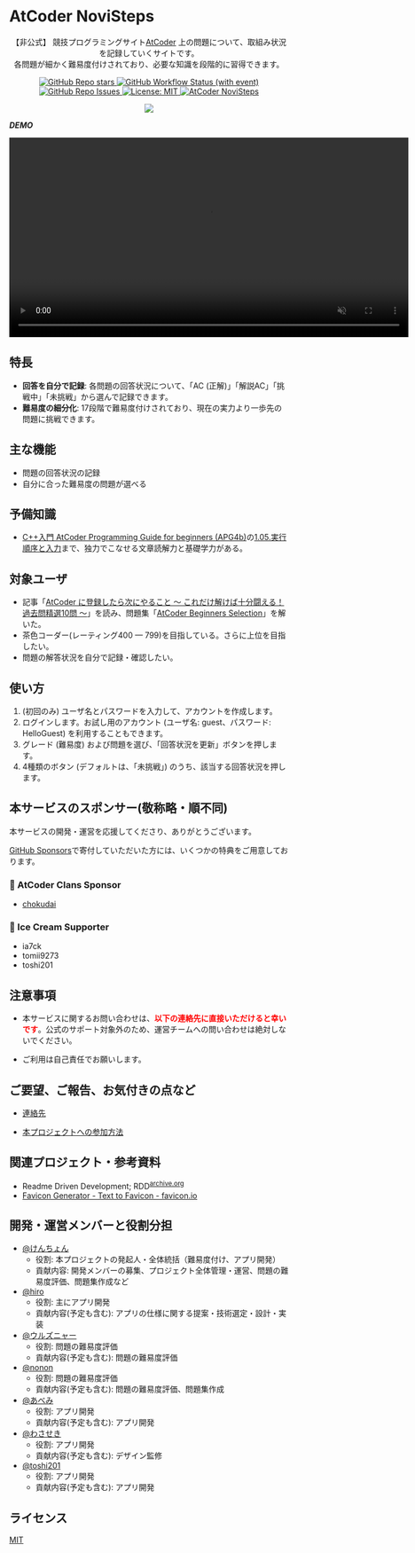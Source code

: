 # AtCoder NoviSteps

<p align="center">
  <p align="center">
    【非公式】 競技プログラミングサイト<a href="https://atcoder.jp/">AtCoder</a> 上の問題について、取組み状況を記録していくサイトです。<br>
    各問題が細かく難易度付けされており、必要な知識を段階的に習得できます。
  </p>
</p>

<p align="center">
    <a href="https://github.com/KATO-Hiro/AtCoderNovisteps/stargazers">
        <img src="https://img.shields.io/github/stars/KATO-Hiro/AtCoderNovisteps?style=plastic" alt="GitHub Repo stars">
    </a>
    <a href="https://github.com/KATO-Hiro/AtCoderNovisteps/actions/workflows/ci.yml" target="_blank">
        <img src="https://img.shields.io/github/actions/workflow/status/KATO-Hiro/AtCoderNovisteps/ci.yml?branch=main&label=deployment&style=plastic" alt="GitHub Workflow Status (with event)">
    </a>
    <a href="https://github.com/KATO-Hiro/AtCoderNovisteps/issues">
        <img alt="GitHub Repo Issues" src="https://img.shields.io/github/issues/KATO-Hiro/AtCoderNovisteps?&style=plastic"/>
    </a>
    <a href="https://github.com/KATO-Hiro/AtCoderNovisteps/blob/main/LICENSE">
        <img src="https://img.shields.io/badge/license-MIT-brightgreen.svg?style=plastic" alt="License: MIT" />
    </a>
    <a href="https://twitter.com/acnovisteps">
        <img src="https://img.shields.io/twitter/follow/acnovisteps?style=social" alt="AtCoder NoviSteps" />
    </a>
</p>

<p align="center">
  <a href="https://github.com/sponsors/KATO-Hiro">
    <img src="https://img.shields.io/static/v1?label=Sponsor&message=%E2%9D%A4&logo=GitHub&color=ff69b4"/>
  </a>
</p>

**_DEMO_**

<div align="center">
  <video
    width="720"
    src="https://github.com/AtCoder-NoviSteps/AtCoderNoviSteps/assets/13990347/2363f257-df03-4dfd-b8af-d28e9d1ec8f0"
    autoplay
    muted
    controls
    loop
  >
  </video>
</div>

## 特長

- **回答を自分で記録**: 各問題の回答状況について、「AC (正解)」「解説AC」「挑戦中」「未挑戦」から選んで記録できます。
- **難易度の細分化**: 17段階で難易度付けされており、現在の実力より一歩先の問題に挑戦できます。

## 主な機能

- 問題の回答状況の記録
- 自分に合った難易度の問題が選べる

## 予備知識

- [C++入門 AtCoder Programming Guide for beginners (APG4b)](https://atcoder.jp/contests/APG4b)の[1.05.実行順序と入力](https://atcoder.jp/contests/APG4b/tasks/APG4b_f)まで、独力でこなせる文章読解力と基礎学力がある。

## 対象ユーザ

- 記事「[AtCoder に登録したら次にやること ～ これだけ解けば十分闘える！過去問精選10問 ～](https://qiita.com/drken/items/fd4e5e3630d0f5859067)」を読み、問題集「[AtCoder Beginners Selection](https://atcoder.jp/contests/abs)」を解いた。
- 茶色コーダー(レーティング400 — 799)を目指している。さらに上位を目指したい。
- 問題の解答状況を自分で記録・確認したい。

## 使い方

1. (初回のみ) ユーザ名とパスワードを入力して、アカウントを作成します。
2. ログインします。お試し用のアカウント (ユーザ名: guest、パスワード: HelloGuest) を利用することもできます。
3. グレード (難易度) および問題を選び、「回答状況を更新」ボタンを押します。
4. 4種類のボタン (デフォルトは、「未挑戦」) のうち、該当する回答状況を押します。

## 本サービスのスポンサー(敬称略・順不同)

本サービスの開発・運営を応援してくださり、ありがとうございます。

[GitHub Sponsors](https://github.com/sponsors/KATO-Hiro)で寄付していただいた方には、いくつかの特典をご用意しております。

### 💚 AtCoder Clans Sponsor

- [chokudai](https://github.com/chokudai)

### 🍨 Ice Cream Supporter

- ia7ck
- tomii9273
- toshi201

## 注意事項

- 本サービスに関するお問い合わせは、<span style="color: red">**以下の連絡先に直接いただけると幸いです**</span>。公式のサポート対象外のため、運営チームへの問い合わせは絶対しないでください。

- ご利用は自己責任でお願いします。

## ご要望、ご報告、お気付きの点など

- [連絡先](https://twitter.com/acnovisteps)

- [本プロジェクトへの参加方法](https://github.com/KATO-Hiro/AtCoderNovisteps/blob/main/CONTRIBUTING.md)

## 関連プロジェクト・参考資料

- Readme Driven Development; RDD<sup>[archive.org](http://web.archive.org/web/20220313000343/https://qiita.com/b4b4r07/items/c80d53db9a0fd59086ec)</sup>
- [Favicon Generator - Text to Favicon - favicon.io](https://favicon.io/favicon-generator/)

## 開発・運営メンバーと役割分担

- [@けんちょん](https://twitter.com/drken1215)
  - 役割: 本プロジェクトの発起人・全体統括（難易度付け、アプリ開発）
  - 貢献内容: 開発メンバーの募集、プロジェクト全体管理・運営、問題の難易度評価、問題集作成など
- [@hiro](https://twitter.com/k_hiro1818)
  - 役割: 主にアプリ開発
  - 貢献内容(予定も含む): アプリの仕様に関する提案・技術選定・設計・実装
- [@ウルズニャー](https://twitter.com/uruzunyaa)
  - 役割: 問題の難易度評価
  - 貢献内容(予定も含む): 問題の難易度評価
- [@nonon](https://twitter.com/nonon_math)
  - 役割: 問題の難易度評価
  - 貢献内容(予定も含む): 問題の難易度評価、問題集作成
- [@あべみ](https://twitter.com/prettyhappycatty)
  - 役割: アプリ開発
  - 貢献内容(予定も含む): アプリ開発
- [@わさせき](https://twitter.com/wasaseki)
  - 役割: アプリ開発
  - 貢献内容(予定も含む): デザイン監修
- [@toshi201](https://twitter.com/toshicon201)
  - 役割: アプリ開発
  - 貢献内容(予定も含む): アプリ開発

## ライセンス

[MIT](https://github.com/KATO-Hiro/AtCoderNovisteps/blob/main/LICENSE)
